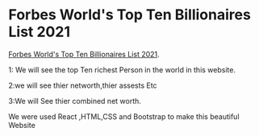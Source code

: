 # Forbes World's Top Ten Billionaires List 2021

 [Forbes World's Top Ten Billionaires List 2021](https://pedantic-tereshkova-a65c48.netlify.app/).
 
 
 
 
 1: We will see the top  Ten richest Person in the world in this website.
 
 
 2:we will see thier networth,thier assests Etc
 
 
 3:We will See thier combined net worth.
 
 
 We were used React ,HTML,CSS and Bootstrap to make this beautiful Website 
 
 
 


